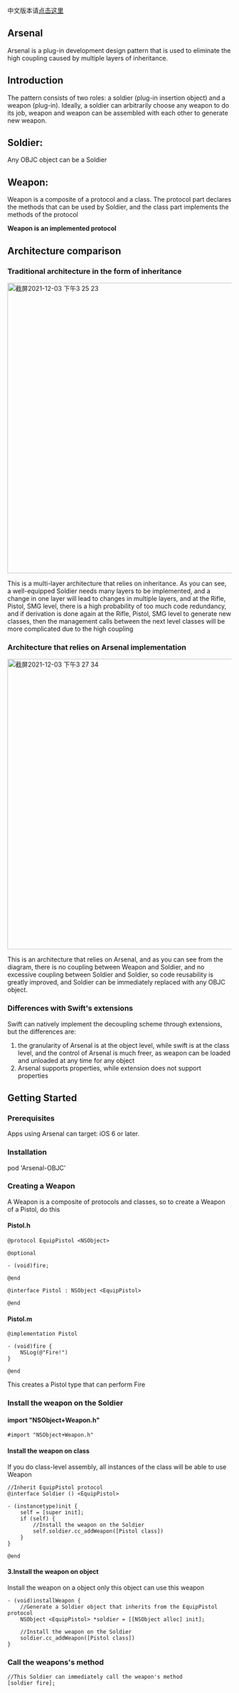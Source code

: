 中文版本请[点击这里](https://github.com/cmwsssss/Arsenal/blob/main/README-CN.md)

## Arsenal
Arsenal is a plug-in development design pattern that is used to eliminate the high coupling caused by multiple layers of inheritance.

## Introduction
The pattern consists of two roles: a soldier (plug-in insertion object) and a weapon (plug-in). Ideally, a soldier can arbitrarily choose any weapon to do its job, weapon and weapon can be assembled with each other to generate new weapon.

## Soldier:
Any OBJC object can be a Soldier

## Weapon:
Weapon is a composite of a protocol and a class. The protocol part declares the methods that can be used by Soldier, and the class part implements the methods of the protocol

**Weapon is an implemented protocol**

## Architecture comparison

### Traditional architecture in the form of inheritance

<img width="652" alt="截屏2021-12-03 下午3 25 23" src="https://user-images.githubusercontent.com/16182417/144562262-25435464-e166-4b73-a8fe-b0585ea91e0d.png">

This is a multi-layer architecture that relies on inheritance. As you can see, a well-equipped Soldier needs many layers to be implemented, and a change in one layer will lead to changes in multiple layers, and at the Rifle, Pistol, SMG level, there is a high probability of too much code redundancy, and if derivation is done again at the Rifle, Pistol, SMG level to generate new classes, then the management calls between the next level classes will be more complicated due to the high coupling

### Architecture that relies on Arsenal implementation

<img width="652" alt="截屏2021-12-03 下午3 27 34" src="https://user-images.githubusercontent.com/16182417/144562428-1cfd2aa9-78bf-452d-b584-ad696e125f9f.png">

This is an architecture that relies on Arsenal, and as you can see from the diagram, there is no coupling between Weapon and Soldier, and no excessive coupling between Soldier and Soldier, so code reusability is greatly improved, and Soldier can be immediately replaced with any OBJC object.

### Differences with Swift's extensions
Swift can natively implement the decoupling scheme through extensions, but the differences are:
1. the granularity of Arsenal is at the object level, while swift is at the class level, and the control of Arsenal is much freer, as weapon can be loaded and unloaded at any time for any object
2. Arsenal supports properties, while extension does not support properties

## Getting Started

### Prerequisites
Apps using Arsenal can target: iOS 6 or later.

### Installation
pod 'Arsenal-OBJC'

### Creating a Weapon
A Weapon is a composite of protocols and classes, so to create a Weapon of a Pistol, do this

#### Pistol.h
```
@protocol EquipPistol <NSObject>

@optional

- (void)fire;

@end

@interface Pistol : NSObject <EquipPistol>

@end
```

#### Pistol.m
```
@implementation Pistol

- (void)fire {
    NSLog(@"Fire!")
}

@end
```
This creates a Pistol type that can perform Fire

### Install the weapon on the Soldier

#### import "NSObject+Weapon.h"
```
#import "NSObject+Weapon.h"
```

#### Install the weapon on class
If you do class-level assembly, all instances of the class will be able to use Weapon

```
//Inherit EquipPistol protocol
@interface Soldier () <EquipPistol>

- (instancetype)init {
    self = [super init];
    if (self) {
        //Install the weapon on the Soldier
        self.soldier.cc_addWeapon([Pistol class])
    }
}

@end
```

#### 3.Install the weapon on object
Install the weapon on a object only this object can use this weapon

```
- (void)installWeapon {
    //Generate a Soldier object that inherits from the EquipPistol protocol
    NSObject <EquipPistol> *soldier = [[NSObject alloc] init];
    
    //Install the weapon on the Soldier
    soldier.cc_addWeapon([Pistol class])
}
```
### Call the weapons's method
```
//This Soldier can immediately call the weapon's method
[soldier fire];
```





